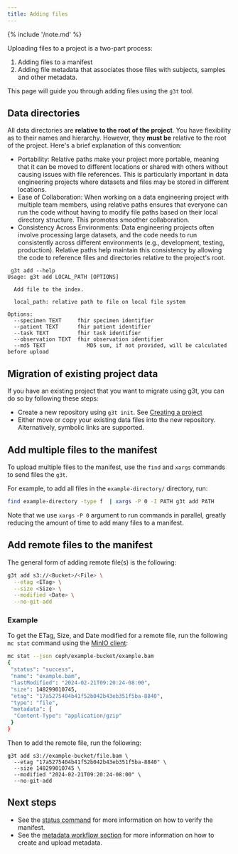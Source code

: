 ```yaml
---
title: Adding files
---
```


{% include '/note.md' %}

Uploading files to a project is a two-part process:

1. Adding files to a manifest
2. Adding file metadata that associates those files with subjects, samples and other metadata.

This page will guide you through adding files using the `g3t` tool. 

## Data directories

All data directories are **relative to the root of the project**. You have flexibility as to their names and hierarchy. However, they __must be__ relative to the root of the project. Here's a brief explanation of this convention:

* Portability: Relative paths make your project more portable, meaning that it can be moved to different locations or shared with others without causing issues with file references. This is particularly important in data engineering projects where datasets and files may be stored in different locations.
* Ease of Collaboration: When working on a data engineering project with multiple team members, using relative paths ensures that everyone can run the code without having to modify file paths based on their local directory structure. This promotes smoother collaboration.
* Consistency Across Environments: Data engineering projects often involve processing large datasets, and the code needs to run consistently across different environments (e.g., development, testing, production). Relative paths help maintain this consistency by allowing the code to reference files and directories relative to the project's root.

```
 g3t add --help
Usage: g3t add LOCAL_PATH [OPTIONS] 

  Add file to the index.

  local_path: relative path to file on local file system

Options:
  --specimen TEXT     fhir specimen identifier
  --patient TEXT      fhir patient identifier
  --task TEXT         fhir task identifier
  --observation TEXT  fhir observation identifier
  --md5 TEXT             MD5 sum, if not provided, will be calculated before upload
```

## Migration of existing project data

If you have an existing project that you want to migrate using g3t, you can do so by following these steps:

* Create a new repository using `g3t init`. See [Creating a project](creating-project.md)
* Either move or copy your existing data files into the new repository.  Alternatively, symbolic links are supported.


## Add multiple files to the manifest

To upload multiple files to the manifest, use the `find` and `xargs` commands to send files the `g3t`. 

For example, to add all files in the `example-directory/` directory, run:

```sh
find example-directory -type f  | xargs -P 0 -I PATH g3t add PATH
```

Note that we use `xargs` `-P 0` argument to run commands in parallel, greatly reducing the amount of time to add many files to a manifest.

## Add remote files to the manifest

The general form of adding remote file(s) is the following:
```sh
g3t add s3://<Bucket>/<File> \
  --etag <ETag> \
  --size <Size> \
  --modified <Date> \
  --no-git-add
```

### Example

To get the ETag, Size, and Date modified for a remote file, run the following `mc stat` command using the [MinIO client](https://min.io/docs/minio/linux/reference/minio-mc.html):
```sh
mc stat --json ceph/example-bucket/example.bam
{
 "status": "success",
 "name": "example.bam",
 "lastModified": "2024-02-21T09:20:24-08:00",
 "size": 148299010745,
 "etag": "17a5275404b41f52b042b43eb351f5ba-8840",
 "type": "file",
 "metadata": {
  "Content-Type": "application/gzip"
 }
}
```

Then to add the remote file, run the following:

```
g3t add s3://example-bucket/file.bam \
  --etag "17a5275404b41f52b042b43eb351f5ba-8840" \
  --size 148299010745 \
  --modified "2024-02-21T09:20:24-08:00" \
  --no-git-add
```

## Next steps

* See the  <a href="/workflows/status/">status command</a> for more information on how to verify the manifest.
* See the  <a href="/workflows/metadata/">metadata workflow section</a> for more information on how to create and upload metadata.
